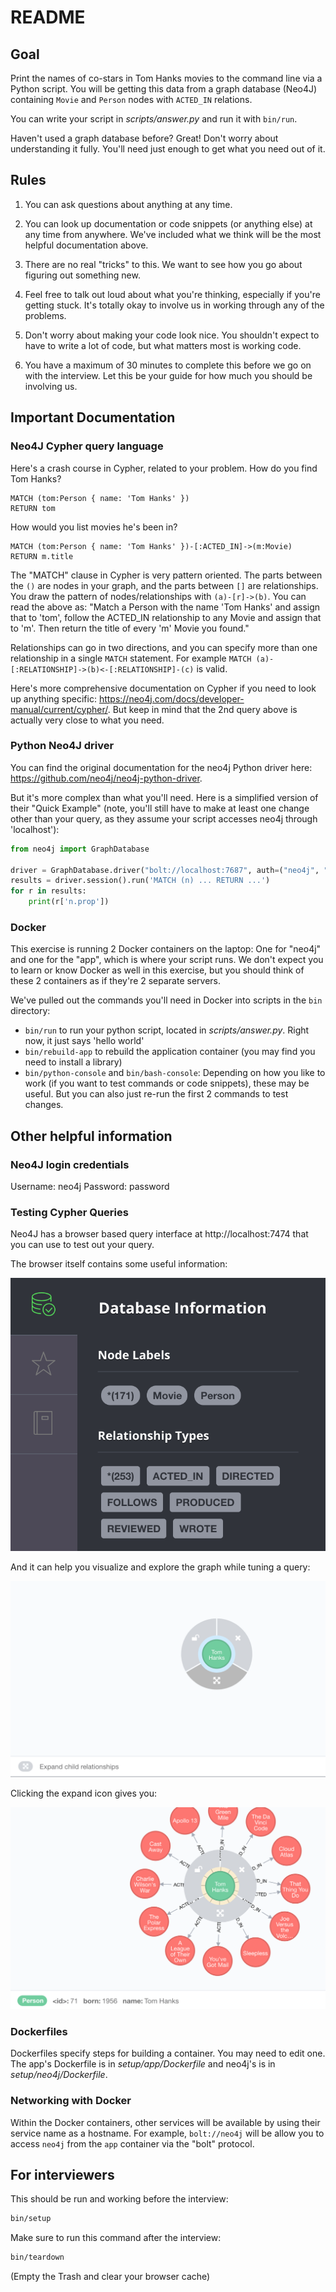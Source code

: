 # README

## Goal

Print the names of co-stars in Tom Hanks movies to the command line via a Python script. You will be getting this data from a graph database (Neo4J) containing `Movie` and `Person` nodes with `ACTED_IN` relations.

You can write your script in *scripts/answer.py* and run it with `bin/run`.

Haven't used a graph database before? Great! Don't worry about understanding it fully. You'll need just enough to get what you need out of it.

## Rules

1. You can ask questions about anything at any time.

2. You can look up documentation or code snippets (or anything else) at any time from anywhere. We've included what we think will be the most helpful documentation above.

3. There are no real "tricks" to this. We want to see how you go about figuring out something new.

4. Feel free to talk out loud about what you're thinking, especially if you're getting stuck. It's totally okay to involve us in working through any of the problems.

5. Don't worry about making your code look nice. You shouldn't expect to have to write a lot of code, but what matters most is working code.

6. You have a maximum of 30 minutes to complete this before we go on with the interview. Let this be your guide for how much you should be involving us.

## Important Documentation

### Neo4J Cypher query language

Here's a crash course in Cypher, related to your problem. How do you find Tom Hanks?

```
MATCH (tom:Person { name: 'Tom Hanks' })
RETURN tom
```

How would you list movies he's been in?

```
MATCH (tom:Person { name: 'Tom Hanks' })-[:ACTED_IN]->(m:Movie)
RETURN m.title
```

The "MATCH" clause in Cypher is very pattern oriented. The parts between the `()` are nodes in your graph, and the parts between `[]` are relationships. You draw the pattern of nodes/relationships with `(a)-[r]->(b)`. You can read the above as: "Match a Person with the name 'Tom Hanks' and assign that to 'tom', follow the ACTED_IN relationship to any Movie and assign that to 'm'. Then return the title of every 'm' Movie you found."

Relationships can go in two directions, and you can specify more than one relationship in a single `MATCH` statement. For example `MATCH (a)-[:RELATIONSHIP]->(b)<-[:RELATIONSHIP]-(c)` is valid.

Here's more comprehensive documentation on Cypher if you need to look up anything specific: https://neo4j.com/docs/developer-manual/current/cypher/. But keep in mind that the 2nd query above is actually very close to what you need.

### Python Neo4J driver

You can find the original documentation for the neo4j Python driver here: https://github.com/neo4j/neo4j-python-driver. 

But it's more complex than what you'll need. Here is a simplified version of their "Quick Example" (note, you'll still have to make at least one change other than your query, as they assume your script accesses neo4j through 'localhost'):

```python
from neo4j import GraphDatabase

driver = GraphDatabase.driver("bolt://localhost:7687", auth=("neo4j", "password"))
results = driver.session().run('MATCH (n) ... RETURN ...')
for r in results:
    print(r['n.prop'])
```

### Docker

This exercise is running 2 Docker containers on the laptop: One for "neo4j" and one for the "app", which is where your script runs. We don't expect you to learn or know Docker as well in this exercise, but you should think of these 2 containers as if they're 2 separate servers.

We've pulled out the commands you'll need in Docker into scripts in the `bin` directory:

- `bin/run` to run your python script, located in *scripts/answer.py*. Right now, it just says 'hello world'
- `bin/rebuild-app` to rebuild the application container (you may find you need to install a library)
- `bin/python-console` and `bin/bash-console`: Depending on how you like to work (if you want to test commands or code snippets), these may be useful. But you can also just re-run the first 2 commands to test changes.

## Other helpful information

### Neo4J login credentials

Username: neo4j
Password: password

### Testing Cypher Queries

Neo4J has a browser based query interface at http://localhost:7474 that you can use to test out your query.

The browser itself contains some useful information:

![](images/neo4j-info.png)

And it can help you visualize and explore the graph while tuning a query:

![](images/single-node.png)

Clicking the expand icon gives you:

![](images/expanded-node.png)

### Dockerfiles

Dockerfiles specify steps for building a container. You may need to edit one. The app's Dockerfile is in *setup/app/Dockerfile* and neo4j's is in *setup/neo4j/Dockerfile*.

### Networking with Docker

Within the Docker containers, other services will be available by using their service name as a hostname. For example, `bolt://neo4j` will be allow you to access `neo4j` from the `app` container via the "bolt" protocol.

## For interviewers

This should be run and working before the interview:

```bash
bin/setup
```

Make sure to run this command after the interview:

```bash
bin/teardown
```

(Empty the Trash and clear your browser cache)